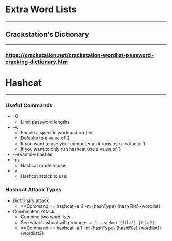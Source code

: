 # Extra Word Lists
***
## Crackstation's Dictionary
***
### https://crackstation.net/crackstation-wordlist-password-cracking-dictionary.htm
# Hashcat
***
### Useful Commands
- -O
	- Limit password lengths
- -w
	- Enable a specific workload profile
	- Defaults to a value of 2
	- If you want to use your computer as it runs use a value of 1
	- If you want to only run hashcat use a value of 3
- --example-hashes
- -m
	- Hashcat mode to use 
- -a
	- Hashcat attack to use
### Hashcat Attack Types
- Dictionary attack
	- ==Command:==  hashcat -a 0 -m {hashType} {hashFile} {wordlist}
- Combination Attack
	- Combine two word lists
	- See what hashcat will produce:  `-a 1 --stdout {file1} {file2}`
	- ==Command:==  hashcat -a 1 -m  {hashType} {hashFile} {wordlist1} {wordlist2}

